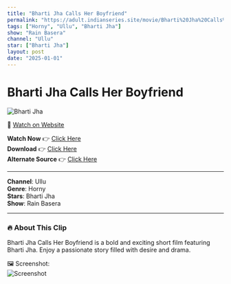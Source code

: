 ```yaml
---
title: "Bharti Jha Calls Her Boyfriend"
permalink: "https://adult.indianseries.site/movie/Bharti%20Jha%20Calls%20Her%20Boyfriend"
tags: ["Horny", "Ullu", "Bharti Jha"]
show: "Rain Basera"
channel: "Ullu"
star: ["Bharti Jha"]
layout: post
date: "2025-01-01"
---
```


# Bharti Jha Calls Her Boyfriend

![Bharti Jha](https://shorts.desisins.com/wp-content/uploads/2024/04/Bharti-Jha-Rain-Basera-BF-Ullu-DesiSins.com_.jpg)

🔗 [Watch on Website](https://adult.indianseries.site/movie/Bharti%20Jha%20Calls%20Her%20Boyfriend)

**Watch Now** 👉 [Click Here](https://adult.indianseries.site/movie/Bharti%20Jha%20Calls%20Her%20Boyfriend)  
**Download** 👉 [Click Here](https://adult.indianseries.site/movie/Bharti%20Jha%20Calls%20Her%20Boyfriend)  
**Alternate Source** 👉 [Click Here](https://adult.indianseries.site/movie/Bharti%20Jha%20Calls%20Her%20Boyfriend)

---

**Channel**: Ullu  
**Genre**: Horny  
**Stars**: Bharti Jha  
**Show**: Rain Basera

---

### 🔥 About This Clip

Bharti Jha Calls Her Boyfriend is a bold and exciting short film featuring Bharti Jha. Enjoy a passionate story filled with desire and drama.
 
🖼️ Screenshot:  
![Screenshot](https://shorts.desisins.com/wp-content/uploads/2024/04/Bharti-Jha-Rain-Basera-BF-Ullu-DesiSins.com_.jpg)
